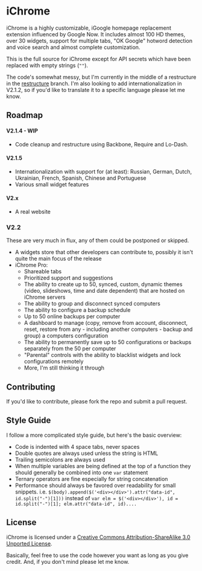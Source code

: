 # iChrome

iChrome is a highly customizable, iGoogle homepage replacement extension influenced by Google Now. It includes almost 100 HD themes, over 30 widgets, support for multiple tabs, "OK Google" hotword detection and voice search and almost complete customization.

This is the full source for iChrome except for API secrets which have been replaced with empty strings (`""`).

The code's somewhat messy, but I'm currently in the middle of a restructure in the [restructure](https://github.com/AMKohn/iChrome/tree/restructure) branch.  I'm also looking to add internationalization in V2.1.2, so if you'd like to translate it to a specific language please let me know.

## Roadmap

#### V2.1.4 - WIP
 - Code cleanup and restructure using Backbone, Require and Lo-Dash.

#### V2.1.5
 - Internationalization with support for (at least): Russian, German, Dutch, Ukrainian, French, Spanish, Chinese and Portuguese
 - Various small widget features

#### V2.x
 - A real website

### V2.2
These are very much in flux, any of them could be postponed or skipped.
 - A widgets store that other developers can contribute to, possibly it isn't quite the main focus of the release
 - iChrome Pro:
   - Shareable tabs
   - Prioritized support and suggestions
   - The ability to create up to 50, synced, custom, dynamic themes (video, slideshows, time and date dependent) that are hosted on iChrome servers
   - The ability to group and disconnect synced computers
   - The ability to configure a backup schedule
   - Up to 50 online backups per computer
   - A dashboard to manage (copy, remove from account, disconnect, reset, restore from any - including another computers - backup and group) a computers configuration
   - The ability to permanently save up to 50 configurations or backups separately from the 50 per computer
   - "Parental" controls with the ability to blacklist widgets and lock configurations remotely
   - More, I'm still thinking it through

## Contributing

If you'd like to contribute, please fork the repo and submit a pull request.

## Style Guide
I follow a more complicated style guide, but here's the basic overview:

 - Code is indented with 4 space tabs, never spaces
 - Double quotes are always used unless the string is HTML
 - Trailing semicolons are always used
 - When multiple variables are being defined at the top of a function they should generally be combined into one `var` statement
 - Ternary operators are fine especially for string concatenation
 - Performance should always be favored over readability for small snippets. i.e. `$(body).append($('<div></div>').attr("data-id", id.split("-")[1]))` instead of `var elm = $('<div></div>'), id = id.split("-")[1]; elm.attr("data-id", id)....`

## License

iChrome is licensed under a [Creative Commons Attribution-ShareAlike 3.0 Unported License](http://creativecommons.org/licenses/by-sa/3.0/deed.en_US).

Basically, feel free to use the code however you want as long as you give credit. And, if you don't mind please let me know.
